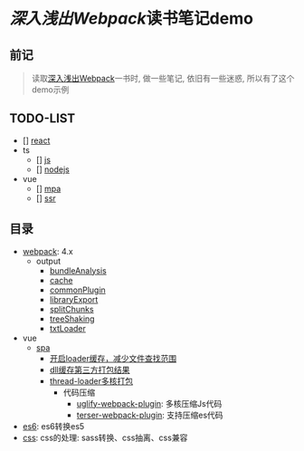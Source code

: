 # *深入浅出Webpack*读书笔记demo
## 前记
> 读取[深入浅出Webpack](https://webpack.wuhaolin.cn/)一书时, 做一些笔记, 依旧有一些迷惑, 所以有了这个demo示例
## TODO-LIST
- [] [react](https://github.com/muzi131313/webpack-demo/blob/master/examples/react/readme.md)
- ts
  - [] [js](https://github.com/muzi131313/webpack-demo/blob/master/examples/ts/js/readme.md)
  - [] [nodejs](https://github.com/muzi131313/webpack-demo/blob/master/examples/ts/nodejs/readme.md)
- vue
  - [] [mpa](https://github.com/muzi131313/webpack-demo/blob/master/examples/vue/mpa/readme.md)
  - [] [ssr](https://github.com/muzi131313/webpack-demo/blob/master/examples/vue/ssr/readme.md)
## 目录
- [webpack](https://webpack.docschina.org/configuration/): 4.x
  - output
    - [bundleAnalysis](https://github.com/muzi131313/webpack-demo/tree/master/examples/webpack/bundleAnalysis/readme.md)
    - [cache](https://github.com/muzi131313/webpack-demo/tree/master/examples/webpack/cache/readme.md)
    - [commonPlugin](https://github.com/muzi131313/webpack-demo/tree/master/examples/webpack/commonPlugin/readme.md)
    - [libraryExport](https://github.com/muzi131313/webpack-demo/blob/master/examples/webpack/libraryExport/readme.md)
    - [splitChunks](https://github.com/muzi131313/webpack-demo/tree/master/examples/webpack/splitChunks/readme.md)
    - [treeShaking](https://github.com/muzi131313/webpack-demo/blob/master/examples/webpack/treeShaking/readme.md)
    - [txtLoader](https://github.com/muzi131313/webpack-demo/blob/master/examples/webpack/txtLoader/readme.md)
- vue
  - [spa](https://github.com/muzi131313/webpack-demo/blob/master/examples/vue/spa/readme.md)
    - [开启loader缓存，减少文件查找范围](https://github.com/muzi131313/webpack-demo/blob/master/examples/vue/spa/readme.md#%E4%BC%98%E5%8C%96loader%E5%92%8C%E5%87%8F%E5%B0%91%E6%90%9C%E7%B4%A2%E8%8C%83%E5%9B%B4%E7%9A%84%E4%BC%98%E5%8C%96)
    - [dll缓存第三方打包结果](https://github.com/muzi131313/webpack-demo/blob/master/examples/vue/spa/readme.md#dll%E5%8A%A0%E9%80%9F%E6%89%93%E5%8C%85%E7%9A%84%E4%BC%98%E5%8C%96)
    - [thread-loader多核打包](https://github.com/muzi131313/webpack-demo/blob/master/examples/vue/spa/readme.md#happypack%E5%A4%9A%E6%A0%B8%E6%89%93%E5%8C%85)
      - 代码压缩
        - [uglify-webpack-plugin](https://github.com/webpack-contrib/uglifyjs-webpack-plugin): 多核压缩Js代码
        - [terser-webpack-plugin](https://www.npmjs.com/package/terser-webpack-plugin): 支持压缩es代码
- [es6](https://github.com/muzi131313/webpack-demo/blob/master/examples/es6/readme.md): es6转换es5
- [css](https://github.com/muzi131313/webpack-demo/blob/master/examples/css/readme.md): css的处理: sass转换、css抽离、css兼容

